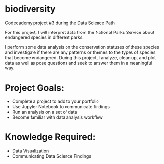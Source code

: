 # biodiversity
Codecademy project #3 during the Data Science Path

For this project, I will interpret data from the National Parks Service about endangered species in different parks.

I perform some data analysis on the conservation statuses of these species and investigate if there are any patterns or themes to the types of species that become endangered. During this project, I analyze, clean up, and plot data as well as pose questions and seek to answer them in a meaningful way.

# Project Goals:
- Complete a project to add to your portfolio
- Use Jupyter Notebook to communicate findings
- Run an analysis on a set of data
- Become familiar with data analysis workflow
# Knowledge Required:
- Data Visualization
- Communicating Data Science Findings
